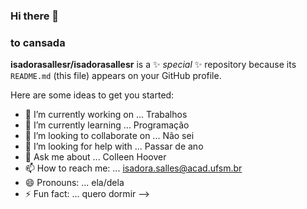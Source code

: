 ### Hi there 👋
### to cansada


**isadorasallesr/isadorasallesr** is a ✨ _special_ ✨ repository because its `README.md` (this file) appears on your GitHub profile.

Here are some ideas to get you started:

- 🔭 I’m currently working on ...
Trabalhos
- 🌱 I’m currently learning ...
Programação
- 👯 I’m looking to collaborate on ...
Não sei
- 🤔 I’m looking for help with ...
Passar de ano
- 💬 Ask me about ...
Colleen Hoover
- 📫 How to reach me: ...
isadora.salles@acad.ufsm.br
- 😄 Pronouns: ...
ela/dela
- ⚡ Fun fact: ...
quero dormir
-->
